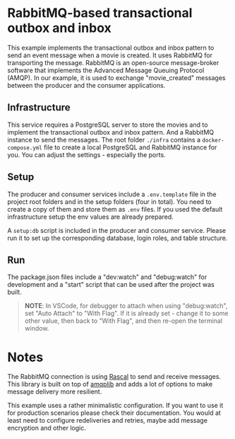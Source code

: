 # RabbitMQ-based transactional outbox and inbox

This example implements the transactional outbox and inbox pattern to send an
event message when a movie is created. It uses RabbitMQ for transporting the
message. RabbitMQ is an open-source message-broker software that implements the
Advanced Message Queuing Protocol (AMQP). In our example, it is used to exchange
"movie_created" messages between the producer and the consumer applications.

## Infrastructure

This service requires a PostgreSQL server to store the movies and to implement
the transactional outbox and inbox pattern. And a RabbitMQ instance to send the
messages. The root folder `./infra` contains a `docker-compose.yml` file to
create a local PostgreSQL and RabbitMQ instance for you. You can adjust the
settings - especially the ports.

## Setup

The producer and consumer services include a `.env.template` file in the project
root folders and in the setup folders (four in total). You need to create a copy
of them and store them as `.env` files. If you used the default infrastructure
setup the env values are already prepared.

A `setup:db` script is included in the producer and consumer service. Please run
it to set up the corresponding database, login roles, and table structure.

## Run

The package.json files include a "dev:watch" and "debug:watch" for development
and a "start" script that can be used after the project was built.

> **NOTE**: In VSCode, for debugger to attach when using "debug:watch", set
> "Auto Attach" to "With Flag". If it is already set - change it to some other
> value, then back to "With Flag", and then re-open the terminal window.

# Notes

The RabbitMQ connection is using [Rascal](https://github.com/onebeyond/rascal)
to send and receive messages. This library is built on top of
[amqplib](https://www.npmjs.com/package/amqplib) and adds a lot of options to
make message delivery more resilient.

This example uses a rather minimalistic configuration. If you want to use it for
production scenarios please check their documentation. You would at least need
to configure redeliveries and retries, maybe add message encryption and other
logic.
